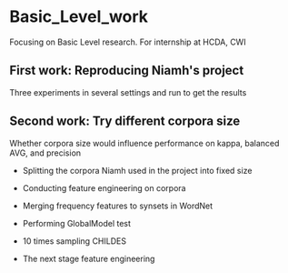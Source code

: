 # Basic_Level_work
Focusing on Basic Level research. For internship at HCDA, CWI

## First work: Reproducing Niamh's project
Three experiments in several settings and run to get the results

## Second work: Try different corpora size
Whether corpora size would influence performance on kappa, balanced AVG, and precision

- Splitting the corpora Niamh used in the project into fixed size

- Conducting feature engineering on corpora
- Merging frequency features to synsets in WordNet
- Performing GlobalModel test
- 10 times sampling CHILDES
- The next stage feature engineering
